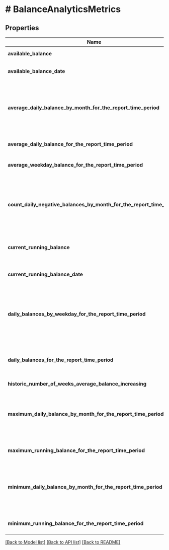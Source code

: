 # # BalanceAnalyticsMetrics

## Properties

Name | Type | Description | Notes
------------ | ------------- | ------------- | -------------
**available_balance** | **float** | Available Balance | [optional]
**available_balance_date** | **string** | Available Balance date | [optional]
**average_daily_balance_by_month_for_the_report_time_period** | [**\OpenAPI\Client\Model\ObbDateRangeAndAmount[]**](ObbDateRangeAndAmount.md) | Average daily ending balance each month over the report time period | [optional]
**average_daily_balance_for_the_report_time_period** | **float** | Average Daily Balance | [optional]
**average_weekday_balance_for_the_report_time_period** | **float** | Average Weekday Balance | [optional]
**count_daily_negative_balances_by_month_for_the_report_time_period** | [**\OpenAPI\Client\Model\ObbDateRangeAndCount[]**](ObbDateRangeAndCount.md) | Number of negative daily ending balances each month over the report time period | [optional]
**current_running_balance** | **float** | Current Running Balance Date | [optional]
**current_running_balance_date** | **string** | Current Running Balance date | [optional]
**daily_balances_by_weekday_for_the_report_time_period** | [**\OpenAPI\Client\Model\ObbDailyBalance[]**](ObbDailyBalance.md) | Daily balance of the account during weekdays over the length of the report | [optional]
**daily_balances_for_the_report_time_period** | [**\OpenAPI\Client\Model\ObbDailyBalance[]**](ObbDailyBalance.md) | Daily balance of the account over the length of the report | [optional]
**historic_number_of_weeks_average_balance_increasing** | [**\OpenAPI\Client\Model\ObbNumWeeksAverageBalanceIncreasing**](ObbNumWeeksAverageBalanceIncreasing.md) |  | [optional]
**maximum_daily_balance_by_month_for_the_report_time_period** | [**\OpenAPI\Client\Model\ObbDateRangeAndAmount[]**](ObbDateRangeAndAmount.md) | Maximum daily ending balance each month over the report time period | [optional]
**maximum_running_balance_for_the_report_time_period** | **float** | Maximum Running Balance | [optional]
**minimum_daily_balance_by_month_for_the_report_time_period** | [**\OpenAPI\Client\Model\ObbDateRangeAndAmount[]**](ObbDateRangeAndAmount.md) | Minimum daily ending balance each month over the report time period | [optional]
**minimum_running_balance_for_the_report_time_period** | **float** | Minimum Running Balance | [optional]

[[Back to Model list]](../../README.md#models) [[Back to API list]](../../README.md#endpoints) [[Back to README]](../../README.md)
